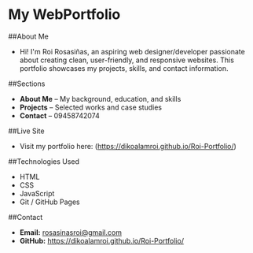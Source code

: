 # My WebPortfolio

##About Me
- Hi! I'm Roi Rosasiñas, an aspiring web designer/developer passionate about creating clean, user-friendly, and responsive websites. This portfolio showcases my projects, skills, and contact information.

##Sections
- **About Me** – My background, education, and skills
- **Projects** – Selected works and case studies
- **Contact** – 09458742074

##Live Site
- Visit my portfolio here: (https://dikoalamroi.github.io/Roi-Portfolio/)

##Technologies Used
- HTML
- CSS
- JavaScript  
- Git / GitHub Pages

##Contact
- **Email:** rosasinasroi@gmail.com  
- **GitHub:** https://dikoalamroi.github.io/Roi-Portfolio/ 
